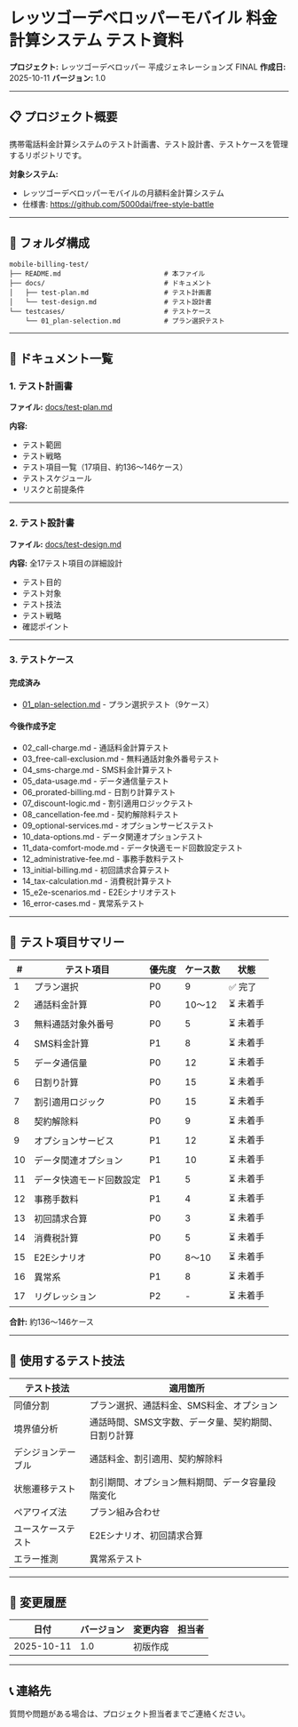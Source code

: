 # レッツゴーデベロッパーモバイル 料金計算システム テスト資料

**プロジェクト:** レッツゴーデベロッパー 平成ジェネレーションズ FINAL
**作成日:** 2025-10-11
**バージョン:** 1.0

---

## 📋 プロジェクト概要

携帯電話料金計算システムのテスト計画書、テスト設計書、テストケースを管理するリポジトリです。

**対象システム:**
- レッツゴーデベロッパーモバイルの月額料金計算システム
- 仕様書: https://github.com/5000dai/free-style-battle

---

## 📁 フォルダ構成

```
mobile-billing-test/
├── README.md                          # 本ファイル
├── docs/                              # ドキュメント
│   ├── test-plan.md                   # テスト計画書
│   └── test-design.md                 # テスト設計書
└── testcases/                         # テストケース
    └── 01_plan-selection.md           # プラン選択テスト
```

---

## 📖 ドキュメント一覧

### 1. テスト計画書
**ファイル:** [docs/test-plan.md](docs/test-plan.md)

**内容:**
- テスト範囲
- テスト戦略
- テスト項目一覧（17項目、約136〜146ケース）
- テストスケジュール
- リスクと前提条件

---

### 2. テスト設計書
**ファイル:** [docs/test-design.md](docs/test-design.md)

**内容:**
全17テスト項目の詳細設計
- テスト目的
- テスト対象
- テスト技法
- テスト戦略
- 確認ポイント

---

### 3. テストケース

#### 完成済み
- [01_plan-selection.md](testcases/01_plan-selection.md) - プラン選択テスト（9ケース）

#### 今後作成予定
- 02_call-charge.md - 通話料金計算テスト
- 03_free-call-exclusion.md - 無料通話対象外番号テスト
- 04_sms-charge.md - SMS料金計算テスト
- 05_data-usage.md - データ通信量テスト
- 06_prorated-billing.md - 日割り計算テスト
- 07_discount-logic.md - 割引適用ロジックテスト
- 08_cancellation-fee.md - 契約解除料テスト
- 09_optional-services.md - オプションサービステスト
- 10_data-options.md - データ関連オプションテスト
- 11_data-comfort-mode.md - データ快適モード回数設定テスト
- 12_administrative-fee.md - 事務手数料テスト
- 13_initial-billing.md - 初回請求合算テスト
- 14_tax-calculation.md - 消費税計算テスト
- 15_e2e-scenarios.md - E2Eシナリオテスト
- 16_error-cases.md - 異常系テスト

---

## 🎯 テスト項目サマリー

| # | テスト項目 | 優先度 | ケース数 | 状態 |
|---|-----------|--------|---------|------|
| 1 | プラン選択 | P0 | 9 | ✅ 完了 |
| 2 | 通話料金計算 | P0 | 10〜12 | ⏳ 未着手 |
| 3 | 無料通話対象外番号 | P0 | 5 | ⏳ 未着手 |
| 4 | SMS料金計算 | P1 | 8 | ⏳ 未着手 |
| 5 | データ通信量 | P0 | 12 | ⏳ 未着手 |
| 6 | 日割り計算 | P0 | 15 | ⏳ 未着手 |
| 7 | 割引適用ロジック | P0 | 15 | ⏳ 未着手 |
| 8 | 契約解除料 | P0 | 9 | ⏳ 未着手 |
| 9 | オプションサービス | P1 | 12 | ⏳ 未着手 |
| 10 | データ関連オプション | P1 | 10 | ⏳ 未着手 |
| 11 | データ快適モード回数設定 | P1 | 5 | ⏳ 未着手 |
| 12 | 事務手数料 | P1 | 4 | ⏳ 未着手 |
| 13 | 初回請求合算 | P0 | 3 | ⏳ 未着手 |
| 14 | 消費税計算 | P0 | 5 | ⏳ 未着手 |
| 15 | E2Eシナリオ | P0 | 8〜10 | ⏳ 未着手 |
| 16 | 異常系 | P1 | 8 | ⏳ 未着手 |
| 17 | リグレッション | P2 | - | ⏳ 未着手 |

**合計:** 約136〜146ケース

---

## 🔧 使用するテスト技法

| テスト技法 | 適用箇所 |
|-----------|---------|
| 同値分割 | プラン選択、通話料金、SMS料金、オプション |
| 境界値分析 | 通話時間、SMS文字数、データ量、契約期間、日割り計算 |
| デシジョンテーブル | 通話料金、割引適用、契約解除料 |
| 状態遷移テスト | 割引期間、オプション無料期間、データ容量段階変化 |
| ペアワイズ法 | プラン組み合わせ |
| ユースケーステスト | E2Eシナリオ、初回請求合算 |
| エラー推測 | 異常系テスト |

---

## 📝 変更履歴

| 日付 | バージョン | 変更内容 | 担当者 |
|------|----------|---------|--------|
| 2025-10-11 | 1.0 | 初版作成 | |

---

## 📞 連絡先

質問や問題がある場合は、プロジェクト担当者までご連絡ください。
